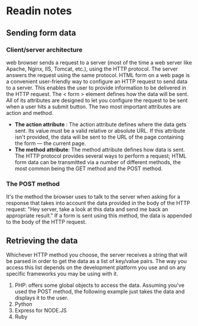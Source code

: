 # Readin notes
## Sending form data
### Client/server architecture
 web browser sends a request to a server (most of the time a web server like Apache, Nginx, IIS, Tomcat, etc.), using the HTTP protocol. The server answers the request using the same protocol. HTML form on a web page is a convenient user-friendly way to configure an HTTP request to send data to a server. This enables the user to provide information to be delivered in the HTTP request. The < form > element defines how the data will be sent. All of its attributes are designed to let you configure the request to be sent when a user hits a submit button. The two most important attributes are action and method.
 * **The action attribute**
: The action attribute defines where the data gets sent. Its value must be a valid relative or absolute URL. If this attribute isn't provided, the data will be sent to the URL of the page containing the form — the current page.
* **The method attribute**: 
The method attribute defines how data is sent. The HTTP protocol provides several ways to perform a request; HTML form data can be transmitted via a number of different methods, the most common being the GET method and the POST method.
### The POST method
It's the method the browser uses to talk to the server when asking for a response that takes into account the data provided in the body of the HTTP request: "Hey server, take a look at this data and send me back an appropriate result." If a form is sent using this method, the data is appended to the body of the HTTP request.
## Retrieving the data
Whichever HTTP method you choose, the server receives a string that will be parsed in order to get the data as a list of key/value pairs. The way you access this list depends on the development platform you use and on any specific frameworks you may be using with it.
1. PHP: offers some global objects to access the data. Assuming you've used the POST method, the following example just takes the data and displays it to the user.
2. Python
3. Express for NODE.JS
4. Ruby 